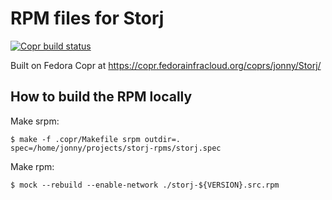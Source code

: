 # RPM files for Storj

[![Copr build status](https://copr.fedorainfracloud.org/coprs/jonny/Storj/package/storj-storagenode/status_image/last_build.png)](https://copr.fedorainfracloud.org/coprs/jonny/Storj/package/storj-storagenode/)

Built on Fedora Copr at https://copr.fedorainfracloud.org/coprs/jonny/Storj/

## How to build the RPM locally

Make srpm:
```
$ make -f .copr/Makefile srpm outdir=. spec=/home/jonny/projects/storj-rpms/storj.spec
```

Make rpm:
```
$ mock --rebuild --enable-network ./storj-${VERSION}.src.rpm
```
